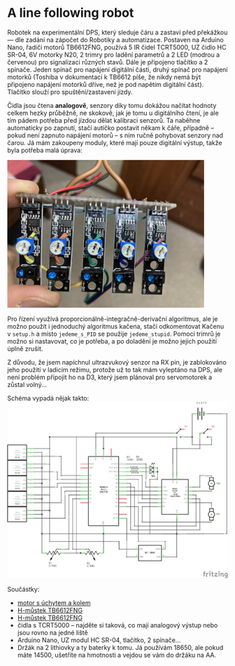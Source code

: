 # A line following robot

Robotek na experimentální DPS, který sleduje čáru a zastaví před překážkou &mdash; dle zadání na zápočet do Robotiky a automatizace. Postaven na Arduino Nano, řadiči motorů TB6612FNG, používá 5 IR čidel TCRT5000, UZ čidlo HC SR-04, 6V motorky N20, 2 trimry pro ladění parametrů a 2 LED (modrou a červenou) pro signalizaci různých stavů. Dále je připojeno tlačítko a 2 spínače. Jeden spínač pro napájení digitální části, druhý spínač pro napájení motorků (Toshiba v dokumentaci k TB6612 píše, že nikdy nemá být připojeno napájení motorků dříve, než je pod napětím digitální část). Tlačítko slouží pro spuštění/zastavení jízdy.

Čidla jsou čtena <strong>analogově</strong>, senzory díky tomu dokážou načítat hodnoty celkem hezky průběžně, ne skokově, jak je tomu u digitálního čtení, je ale tím pádem potřeba před jízdou dělat kalibraci senzorů. Ta naběhne automaticky po zapnutí, stačí autíčko postavit někam k čáře, případně &ndash; pokud není zapnuto napájení motorů &ndash; s ním ručně pohybovat senzory nad čarou. Já mám zakoupeny moduly, které mají pouze digitální výstup, takže byla potřeba malá úprava:

<img src="https://raw.githubusercontent.com/otula71/KRAA1-line-following-robot-analog/main/analog-out.jpg" alt="analog data" width="450" />

Pro řízení využívá proporcionálně-integračně-derivační algoritmus, ale je možno použít i jednoduchý algoritmus kačena, stačí odkomentovat Kačenu v <code>setup.h</code> a místo <code>jedeme_s_PID</code> se použije <code>jedeme_stupid</code>. Pomocí trimrů je možno si nastavovat, co je potřeba, a po doladění je možno jejich použití úplně zrušit.

Z důvodu, že jsem napíchnul ultrazvukový senzor na RX pin, je zablokováno jeho použití v ladicím režimu, protože už to tak mám vyleptáno na DPS, ale není problém připojit ho na D3, který jsem plánoval pro servomotorek a zůstal volný...

Schéma vypadá nějak takto:
![schéma](https://raw.githubusercontent.com/otula71/KRAA1-line-following-robot-analog/main/auticko_schema.png)

Součástky:

<ul>
<li><a href="https://www.aliexpress.com/item/1005002524993718.html">motor s úchytem a kolem</a></li>
<li><a href="https://www.aliexpress.com/item/32465698640.html">H-můstek TB6612FNG</a></li>
<li><a href="https://www.aliexpress.com/item/32465698640.html">H-můstek TB6612FNG</a></li>
<li>čidla s TCRT5000 &ndash; najděte si taková, co mají analogový výstup nebo jsou rovno na jedné liště</li>
<li>Arduino Nano, UZ modul HC SR-04, tlačítko, 2 spínače&hellip;</li>
<li>Držák na 2 lithiovky a ty baterky k tomu. Já používám 18650, ale pokud máte 14500, ušetříte na hmotnosti a vejdou se vám do držáku na AA.</li>
</ul>
